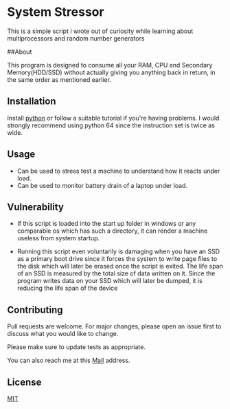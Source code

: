 # System Stressor

This is a simple script i wrote out of curiosity while learning about multiprocessors and random number generators

##About

This program is designed to consume all your RAM, CPU and Secondary Memory(HDD/SSD) without actually giving you anything back in return, in the same order as mentioned earlier.

## Installation

Install [python](https://www.python.org/downloads/) or follow a suitable tutorial if you're having problems. I would strongly recommend using python 64 since the instruction set is twice as wide.

## Usage

* Can be used to stress test a machine to understand how it reacts under load.
* Can be used to monitor battery drain of a laptop under load.

## Vulnerability

* If this script is loaded into the start up folder in windows or any comparable os which has such a directory, it can render a machine useless from system startup.

* Running this script even voluntarily is damaging when you have an SSD as a primary boot drive since it forces the system to write page files to the disk which will later be erased once the script is exited. The life span of an SSD is measured by the total size of data written on it. Since the program writes data on your SSD which will later be dumped, it is reducing the life span of the device

## Contributing

Pull requests are welcome. For major changes, please open an issue first to discuss what you would like to change.

Please make sure to update tests as appropriate.

You can also reach me at this [Mail](manand881@gmail.com) address.

## License
[MIT](https://choosealicense.com/licenses/mit/)